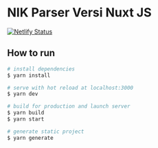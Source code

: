 # NIK Parser Versi Nuxt JS
[![Netlify Status](https://api.netlify.com/api/v1/badges/522f83a9-39ed-4830-a95a-ec76f80b2127/deploy-status)](https://app.netlify.com/sites/nikparser/deploys)
## How to run

```bash
# install dependencies
$ yarn install

# serve with hot reload at localhost:3000
$ yarn dev

# build for production and launch server
$ yarn build
$ yarn start

# generate static project
$ yarn generate
```
